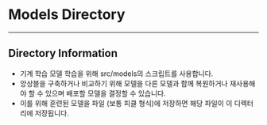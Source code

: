 # Models Directory

---

## Directory Information

- 기계 학습 모델 학습을 위해 src/models의 스크립트를 사용합니다.
- 앙상블을 구축하거나 비교하기 위해 모델을 다른 모델과 함께 복원하거나 재사용해야 할 수 있으며 배포할 모델을 결정할 수 있습니다.
- 이를 위해 훈련된 모델을 파일 (보통 피클 형식)에 저장하면 해당 파일이 이 디렉터리에 저장됩니다.
